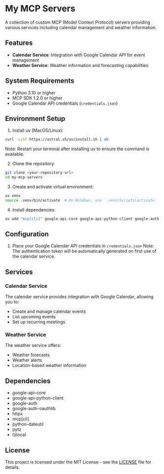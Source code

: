 # My MCP Servers

A collection of custom MCP (Model Context Protocol) servers providing various services including calendar management and weather information.

## Features

- **Calendar Service**: Integration with Google Calendar API for event management
- **Weather Service**: Weather information and forecasting capabilities

## System Requirements

- Python 3.10 or higher
- MCP SDK 1.2.0 or higher
- Google Calendar API credentials (`credentials.json`)

## Environment Setup

1. Install uv (MacOS/Linux):
```bash
curl -LsSf https://astral.sh/uv/install.sh | sh
```
Note: Restart your terminal after installing uv to ensure the command is available.

2. Clone the repository:
```bash
git clone <your-repository-url>
cd my-mcp-servers
```

3. Create and activate virtual environment:
```bash
uv venv
source .venv/bin/activate  # On Windows, use `.venv\Scripts\activate`
```

4. Install dependencies:
```bash
uv add "mcp[cli]" google-api-core google-api-python-client google-auth google-auth-oauthlib httpx python-dateutil pytz tzlocal
```

## Configuration

1. Place your Google Calendar API credentials in `credentials.json`
   Note: The authentication token will be automatically generated on first use of the calendar service.

## Services

### Calendar Service
The calendar service provides integration with Google Calendar, allowing you to:
- Create and manage calendar events
- List upcoming events
- Set up recurring meetings

### Weather Service
The weather service offers:
- Weather forecasts
- Weather alerts
- Location-based weather information

## Dependencies

- google-api-core
- google-api-python-client
- google-auth
- google-auth-oauthlib
- httpx
- mcp[cli]
- python-dateutil
- pytz
- tzlocal

## License

This project is licensed under the MIT License - see the [LICENSE](LICENSE) file for details.
